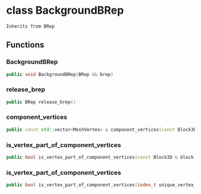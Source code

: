 # class BackgroundBRep


```cpp
Inherits from BRep
```



## Functions

### BackgroundBRep

```cpp
public void BackgroundBRep(BRep && brep)
```


### release_brep

```cpp
public BRep release_brep()
```


### component_vertices

```cpp
public const std::vector<MeshVertex> & component_vertices(const Block3D & block, index_t vertex_id)
```


### is_vertex_part_of_component_vertices

```cpp
public bool is_vertex_part_of_component_vertices(const Block3D & block, index_t vertex_id, const uuid & id)
```


### is_vertex_part_of_component_vertices

```cpp
public bool is_vertex_part_of_component_vertices(index_t unique_vertex_id, const uuid & id)
```




